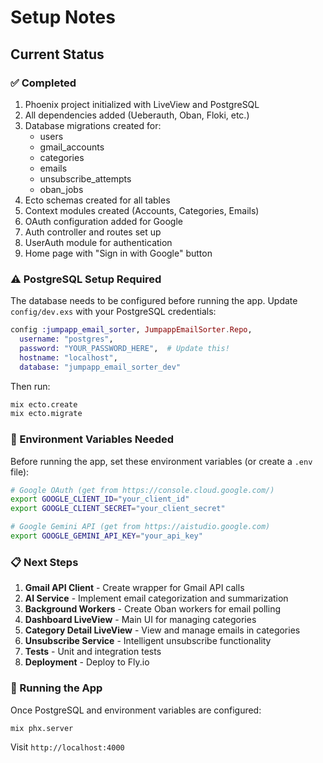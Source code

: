# Setup Notes

## Current Status

### ✅ Completed
1. Phoenix project initialized with LiveView and PostgreSQL
2. All dependencies added (Ueberauth, Oban, Floki, etc.)
3. Database migrations created for:
   - users
   - gmail_accounts
   - categories
   - emails
   - unsubscribe_attempts
   - oban_jobs
4. Ecto schemas created for all tables
5. Context modules created (Accounts, Categories, Emails)
6. OAuth configuration added for Google
7. Auth controller and routes set up
8. UserAuth module for authentication
9. Home page with "Sign in with Google" button

### ⚠️ PostgreSQL Setup Required

The database needs to be configured before running the app. Update `config/dev.exs` with your PostgreSQL credentials:

```elixir
config :jumpapp_email_sorter, JumpappEmailSorter.Repo,
  username: "postgres",
  password: "YOUR_PASSWORD_HERE",  # Update this!
  hostname: "localhost",
  database: "jumpapp_email_sorter_dev"
```

Then run:
```bash
mix ecto.create
mix ecto.migrate
```

### 🔑 Environment Variables Needed

Before running the app, set these environment variables (or create a `.env` file):

```bash
# Google OAuth (get from https://console.cloud.google.com/)
export GOOGLE_CLIENT_ID="your_client_id"
export GOOGLE_CLIENT_SECRET="your_client_secret"

# Google Gemini API (get from https://aistudio.google.com)
export GOOGLE_GEMINI_API_KEY="your_api_key"
```

### 📋 Next Steps

1. **Gmail API Client** - Create wrapper for Gmail API calls
2. **AI Service** - Implement email categorization and summarization
3. **Background Workers** - Create Oban workers for email polling
4. **Dashboard LiveView** - Main UI for managing categories
5. **Category Detail LiveView** - View and manage emails in categories
6. **Unsubscribe Service** - Intelligent unsubscribe functionality
7. **Tests** - Unit and integration tests
8. **Deployment** - Deploy to Fly.io

### 🚀 Running the App

Once PostgreSQL and environment variables are configured:

```bash
mix phx.server
```

Visit `http://localhost:4000`

